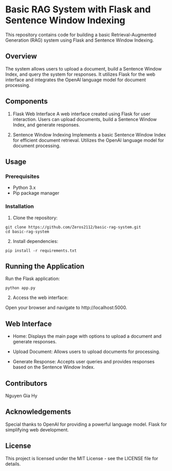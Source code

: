 # Basic RAG System with Flask and Sentence Window Indexing
This repository contains code for building a basic Retrieval-Augmented Generation (RAG) system using Flask and Sentence Window Indexing.

## Overview
The system allows users to upload a document, build a Sentence Window Index, and query the system for responses. It utilizes Flask for the web interface and integrates the OpenAI language model for document processing.

## Components
1. Flask Web Interface
A web interface created using Flask for user interaction.
Users can upload documents, build a Sentence Window Index, and generate responses.

2. Sentence Window Indexing
Implements a basic Sentence Window Index for efficient document retrieval.
Utilizes the OpenAI language model for document processing.

## Usage
### Prerequisites
* Python 3.x
* Pip package manager

### Installation
1. Clone the repository:

```
git clone https://github.com/Zeros2112/basic-rag-system.git
cd basic-rag-system
```

2. Install dependencies:

```
pip install -r requirements.txt
```

## Running the Application

Run the Flask application:

```
python app.py
```

2. Access the web interface:

Open your browser and navigate to http://localhost:5000.

## Web Interface
* Home: Displays the main page with options to upload a document and generate responses.

* Upload Document: Allows users to upload documents for processing.

* Generate Response: Accepts user queries and provides responses based on the Sentence Window Index.

## Contributors

Nguyen Gia Hy

## Acknowledgements

Special thanks to OpenAI for providing a powerful language model.
Flask for simplifying web development.

## License
This project is licensed under the MIT License - see the LICENSE file for details.
